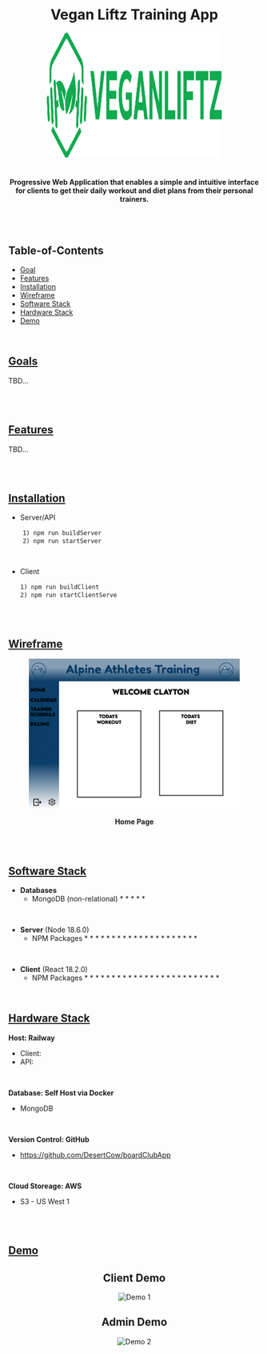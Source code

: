<div align="center">
<h1>Vegan Liftz Training App</h1>
 <p align="center">
  <img src="./Dev_Docs/Art/Logo_Veganliftz_Green.png" width="350" height="250" alt="Demo 1")
</p>

<br>
<br>

<h4>Progressive Web Application that enables a simple and intuitive interface for clients to get their daily workout and diet plans from their personal trainers.</h4>
</div>

<br>
<br>

## Table-of-Contents

* [Goal](#description)
* [Features](#features)
* [Installation](#installation)
* [Wireframe](#wireframe)
* [Software Stack](#software-stack)
* [Hardware Stack](#hardware-stack)
* [Demo](#demo)



<br>

## [Goals](#table-of-contents)

TBD...

<br>
<br>


## [Features](#table-of-contents)

TBD...

<br>
<br>

## [Installation](#table-of-contents)

* Server/API

```
    1) npm run buildServer
    2) npm run startServer
```
<br>

* Client
  ```
  1) npm run buildClient
  2) npm run startClientServe
  ```
<br>
<br>

## [Wireframe](#table-of-contents)

 <p align="center">
  <img src="./Dev_Docs/Wireframes/Home_Page.png" height="300" alt="Demo 1"/img>
  <p align="center"><strong>Home Page</strong></p>
</p>

<br>
<br>

## [Software Stack](#table-of-contents)

* **Databases**
  * MongoDB (non-relational)
    * 
    * 
    * 
    * 
    * 

<br>

* **Server** (Node 18.6.0)
  * NPM Packages
    *
    *
    *
    *
    *
    *
    *
    *
    *
    *
    *
    *
    *
    *
    *
    *
    *
    *
    *
    *
    *

<br>

* **Client** (React 18.2.0)
  * NPM Packages
    *
    *
    *
    *
    *
    *
    *
    *
    *
    *
    *
    *
    *
    *
    *
    *
    *
    *
    *
    *
    *
    *
    *
    *
    *

<br>


## [Hardware Stack](#table-of-contents)

**Host: Railway**
  * Client:
  * API:
  <br>

**Database: Self Host via Docker**
  * MongoDB
  <br>

**Version Control: GitHub**
  * https://github.com/DesertCow/boardClubApp
  <br>

**Cloud Storeage: AWS**
  * S3 - US West 1

<br>
<br>

## [Demo](#table-of-contents)

<div align="center">
<h2>Client Demo</h2>
<div/>
 <p align="center">
  <img src="./Dev_Docs/Demo1.gif" alt="Demo 1"/img>
</p>

<div align="center">
<h2>Admin Demo</h2>
<div/>
 <p align="center">
  <img  src="./Dev_Docs/Demo2.gif" alt="Demo 2"/img>
</p>

<br>
<br>